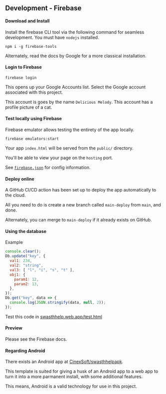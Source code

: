 ## Development - Firebase
#### Download and Install
Install the firebase CLI tool via the following command for seamless development.
You must have `nodejs` installed.
```
npm i -g firebase-tools
```

Alternately, read the docs by Google for a more classical installation.

#### Login to Firebase
```
firebase login
```
This opens up your Google Accounts list.
Select the Google account associated with this project.

This account is goes by the name `Delicious Melody`.
This account has a profile picture of a cat.

#### Test locally using Firebase
Firebase emulator allows testing the entirety of the app locally.
```
firebase emulators:start
```
Your app `index.html` will be served from the `public/` directory.

You'll be able to view your page on the `hosting` port.

See [`firebase.json`](firebase.json) for config information.

#### Deploy online
A GitHub CI/CD action has been set up to deploy the app automatically to the cloud.

All you need to do is create a new branch called `main-deploy` from `main`, and done.

Alternately, you can merge to `main-deploy` if it already exists on GitHub.

#### Using the database
Example
```javascript
console.clear();
Db.update("key", {
  val1: 234,
  val2: "string",
  val3: [ "l", "i", "s", "t" ],
  obj1: {
    param1: 12,
    param2: 13,
  },
});
Db.get("key", data => {
  console.log(JSON.stringify(data, null, 2));
});
```

Test this code in [swasthhelp.web.app/test.html](https://swasthhelp.web.app/test.html)

#### Preview
Please see the Firebase docs.

#### Regarding Android
There exists an Android app at [CinexSoft/swasthhelpapk](https://github.com/CinexSoft/swasthhelpapk).

This template is suited for giving a husk of an Android app to a web app to turn it into a more parmanent install, with some additional features.

This means, Android is a valid technology for use in this project.
